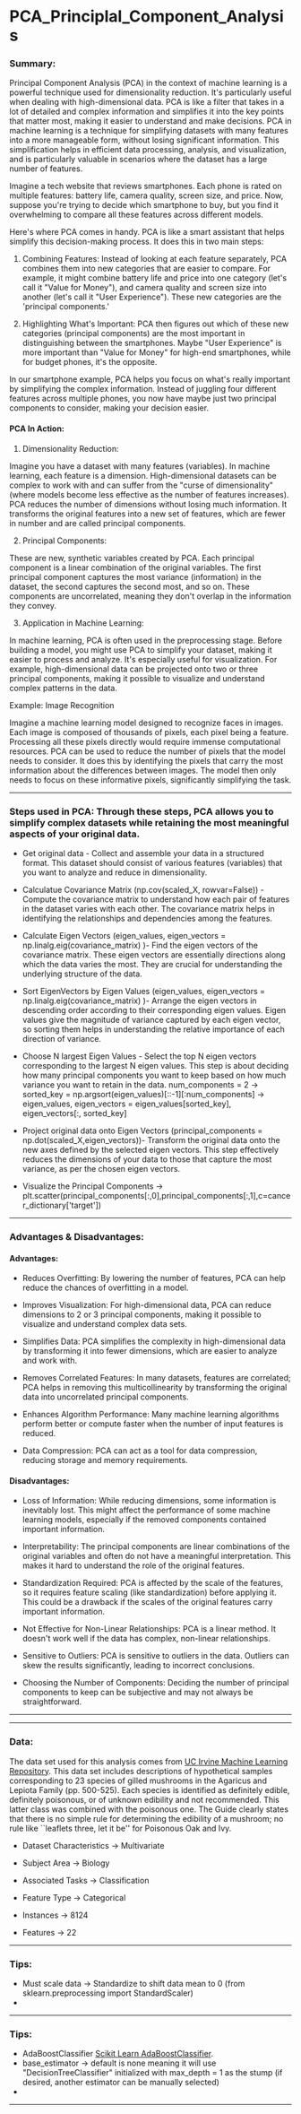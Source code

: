 # PCA_Principlal_Component_Analysis

### Summary:

Principal Component Analysis (PCA) in the context of machine learning is a powerful technique used for dimensionality reduction. It's particularly useful when dealing with high-dimensional data. PCA is like a filter that takes in a lot of detailed and complex information and simplifies it into the key points that matter most, making it easier to understand and make decisions. PCA in machine learning is a technique for simplifying datasets with many features into a more manageable form, without losing significant information. This simplification helps in efficient data processing, analysis, and visualization, and is particularly valuable in scenarios where the dataset has a large number of features.

Imagine a tech website that reviews smartphones. Each phone is rated on multiple features: battery life, camera quality, screen size, and price. Now, suppose you're trying to decide which smartphone to buy, but you find it overwhelming to compare all these features across different models.

Here's where PCA comes in handy. PCA is like a smart assistant that helps simplify this decision-making process. It does this in two main steps:

1. Combining Features: Instead of looking at each feature separately, PCA combines them into new categories that are easier to compare. For example, it might combine battery life and price into one category (let's call it "Value for Money"), and camera quality and screen size into another (let's call it "User Experience"). These new categories are the 'principal components.'

2. Highlighting What's Important: PCA then figures out which of these new categories (principal components) are the most important in distinguishing between the smartphones. Maybe "User Experience" is more important than "Value for Money" for high-end smartphones, while for budget phones, it's the opposite.

In our smartphone example, PCA helps you focus on what's really important by simplifying the complex information. Instead of juggling four different features across multiple phones, you now have maybe just two principal components to consider, making your decision easier.

#### PCA In Action:

1. Dimensionality Reduction:

Imagine you have a dataset with many features (variables). In machine learning, each feature is a dimension. High-dimensional datasets can be complex to work with and can suffer from the "curse of dimensionality" (where models become less effective as the number of features increases).
PCA reduces the number of dimensions without losing much information. It transforms the original features into a new set of features, which are fewer in number and are called principal components.

2. Principal Components:

These are new, synthetic variables created by PCA. Each principal component is a linear combination of the original variables.
The first principal component captures the most variance (information) in the dataset, the second captures the second most, and so on.
These components are uncorrelated, meaning they don't overlap in the information they convey.

3. Application in Machine Learning:

In machine learning, PCA is often used in the preprocessing stage. Before building a model, you might use PCA to simplify your dataset, making it easier to process and analyze.
It's especially useful for visualization. For example, high-dimensional data can be projected onto two or three principal components, making it possible to visualize and understand complex patterns in the data.

Example: Image Recognition

Imagine a machine learning model designed to recognize faces in images. Each image is composed of thousands of pixels, each pixel being a feature. Processing all these pixels directly would require immense computational resources.
PCA can be used to reduce the number of pixels that the model needs to consider. It does this by identifying the pixels that carry the most information about the differences between images. The model then only needs to focus on these informative pixels, significantly simplifying the task.



---

### Steps used in PCA: Through these steps, PCA allows you to simplify complex datasets while retaining the most meaningful aspects of your original data.

- Get original data - Collect and assemble your data in a structured format. This dataset should consist of various features (variables) that you want to analyze and reduce in dimensionality.
  
- Calculatue Covariance Matrix (np.cov(scaled_X, rowvar=False)) - Compute the covariance matrix to understand how each pair of features in the dataset varies with each other. The covariance matrix helps in identifying the relationships and dependencies among the features.
  
- Calculate Eigen Vectors (eigen_values, eigen_vectors = np.linalg.eig(covariance_matrix) )- Find the eigen vectors of the covariance matrix. These eigen vectors are essentially directions along which the data varies the most. They are crucial for understanding the underlying structure of the data.
  
- Sort EigenVectors by Eigen Values (eigen_values, eigen_vectors = np.linalg.eig(covariance_matrix) )- Arrange the eigen vectors in descending order according to their corresponding eigen values. Eigen values give the magnitude of variance captured by each eigen vector, so sorting them helps in understanding the relative importance of each direction of variance.
  
- Choose N largest Eigen Values - Select the top N eigen vectors corresponding to the largest N eigen values. This step is about deciding how many principal components you want to keep based on how much variance you want to retain in the data.
  num_components = 2 -> sorted_key = np.argsort(eigen_values)[::-1][:num_components] -> eigen_values, eigen_vectors = eigen_values[sorted_key], eigen_vectors[:, sorted_key]
  
- Project original data onto Eigen Vectors (principal_components = np.dot(scaled_X,eigen_vectors))- Transform the original data onto the new axes defined by the selected eigen vectors. This step effectively reduces the dimensions of your data to those that capture the most variance, as per the chosen eigen vectors.
  
- Visualize the Principal Components -> plt.scatter(principal_components[:,0],principal_components[:,1],c=cancer_dictionary['target'])




---


### Advantages & Disadvantages:

#### Advantages:
- Reduces Overfitting: By lowering the number of features, PCA can help reduce the chances of overfitting in a model.

- Improves Visualization: For high-dimensional data, PCA can reduce dimensions to 2 or 3 principal components, making it possible to visualize and understand complex data sets.

- Simplifies Data: PCA simplifies the complexity in high-dimensional data by transforming it into fewer dimensions, which are easier to analyze and work with.

- Removes Correlated Features: In many datasets, features are correlated; PCA helps in removing this multicollinearity by transforming the original data into uncorrelated principal components.

- Enhances Algorithm Performance: Many machine learning algorithms perform better or compute faster when the number of input features is reduced.

- Data Compression: PCA can act as a tool for data compression, reducing storage and memory requirements.



#### Disadvantages:
- Loss of Information: While reducing dimensions, some information is inevitably lost. This might affect the performance of some machine learning models, especially if the removed components contained important information.

- Interpretability: The principal components are linear combinations of the original variables and often do not have a meaningful interpretation. This makes it hard to understand the role of the original features.

- Standardization Required: PCA is affected by the scale of the features, so it requires feature scaling (like standardization) before applying it. This could be a drawback if the scales of the original features carry important information.

- Not Effective for Non-Linear Relationships: PCA is a linear method. It doesn't work well if the data has complex, non-linear relationships.

- Sensitive to Outliers: PCA is sensitive to outliers in the data. Outliers can skew the results significantly, leading to incorrect conclusions.

- Choosing the Number of Components: Deciding the number of principal components to keep can be subjective and may not always be straightforward.


---



 

---

### Data:

The data set used for this analysis comes from [UC Irvine Machine Learning Repository](https://archive.ics.uci.edu/dataset/73/mushroom). This data set includes descriptions of hypothetical samples corresponding to 23 species of gilled mushrooms in the Agaricus and Lepiota Family (pp. 500-525).  Each species is identified as definitely edible, definitely poisonous, or of unknown edibility and not recommended.  This latter class was combined with the poisonous one.  The Guide clearly states that there is no simple rule for determining the edibility of a mushroom; no rule like ``leaflets three, let it be'' for Poisonous Oak and Ivy.

- Dataset Characteristics -> Multivariate

- Subject Area -> Biology

- Associated Tasks -> Classification

- Feature Type -> Categorical

- Instances -> 8124

- Features -> 22



---

### Tips:

- Must scale data -> Standardize to shift data mean to 0 (from sklearn.preprocessing import StandardScaler)
- 



---

### Tips:

- AdaBoostClassifier [Scikit Learn AdaBoostClassifier]([https://archive.ics.uci.edu/dataset/73/mushroom](https://scikit-learn.org/stable/modules/generated/sklearn.ensemble.AdaBoostClassifier.html)https://scikit-learn.org/stable/modules/generated/sklearn.ensemble.AdaBoostClassifier.html).
- base_estimator -> default is none meaning it will use "DecisionTreeClassifier" initialized with max_depth = 1 as the stump (if desired, another estimator can be manually selected)
- 
---
